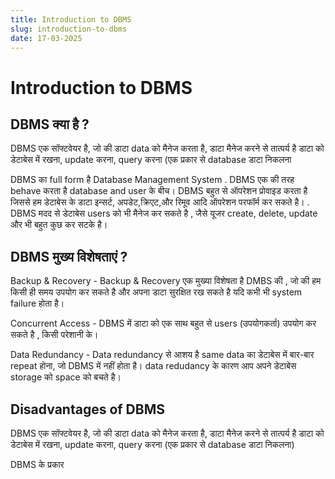 ```yaml
---
title: Introduction to DBMS
slug: introduction-to-dbms
date: 17-03-2025
---
```


# Introduction to DBMS

## DBMS क्या है ?

DBMS एक सॉफ्टवेयर है, जो की डाटा data को मैनेज करता है, डाटा मैनेज करने से तात्पर्य है डाटा को डेटाबेस में रखना, update करना, query करना (एक प्रकार से database डाटा निकलना

DBMS का full form है Database Management System .
DBMS एक की तरह behave करता है database and user के बीच।
DBMS बहुत से ऑपरेशन प्रोवाइड करता है जिससे हम डेटाबेस के डाटा इन्सर्ट, अपडेट,क्रिएट,और रिमूव आदि ऑपरेशन परफॉर्म कर सकते है। .
DBMS मदद से डेटाबेस users को भी मैनेज कर सकते है , जैसे यूजर create, delete, update और भी बहुत कुछ कर सटके है।

## DBMS मुख्य विशेषताएं ?

Backup & Recovery - Backup & Recovery एक मुख्या विशेषता है DMBS की , जो की हम किसी ही समय उपयोग कर सकते है और अपना डाटा सुरक्षित रख सकते है यदि कभी भी system failure होता है।

Concurrent Access - DBMS में डाटा को एक साथ बहुत से users (उपयोगकर्ता) उपयोग कर सकते है , किसी परेशानी के।

Data Redundancy - Data redundancy से आशय है same data का डेटाबेस में बार-बार repeat होना, जो DBMS में नहीं होता है। data redudancy के कारण आप अपने डेटाबेस storage को space को बचते है।

## Disadvantages of DBMS

DBMS एक सॉफ्टवेयर है, जो की डाटा data को मैनेज करता है, डाटा मैनेज करने से तात्पर्य है डाटा को डेटाबेस में रखना, update करना, query करना (एक प्रकार से database डाटा निकलना)

DBMS के प्रकार
